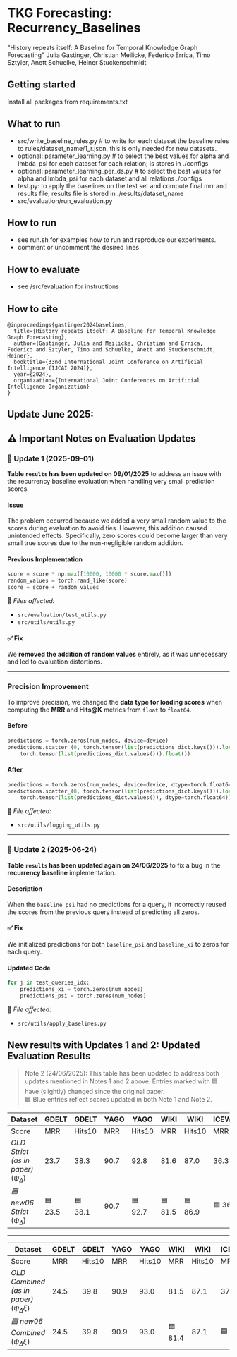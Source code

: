 # TKG Forecasting: Recurrency_Baselines

"History repeats itself: A Baseline for Temporal Knowledge Graph Forecasting" 
Julia Gastinger, Christian Meilicke, Federico Errica, Timo Sztyler, Anett Schuelke, Heiner Stuckenschmidt

## Getting started

Install all packages from requirements.txt

## What to run

* src/write_baseline_rules.py # to write for each dataset the baseline rules to rules/dataset_name/1_r.json. this is only needed for new datasets.
* optional: parameter_learning.py # to select the best values for alpha and lmbda_psi for each dataset for each relation; is stores in ./configs
* optional: parameter_learning_per_ds.py # to select the best values for alpha and lmbda_psi for each dataset and all relations ./configs
* test.py: to apply the baselines on the test set and compute final mrr and results file; results file is stored in ./results/dataset_name
* src/evaluation/run_evaluation.py

## How to run

* see run.sh for examples how to run and reproduce our experiments.
* comment or uncomment the desired lines

## How to evaluate

* see /src/evaluation for instructions

## How to cite

```
@inproceedings{gastinger2024baselines,
  title={History repeats itself: A Baseline for Temporal Knowledge Graph Forecasting},
  author={Gastinger, Julia and Meilicke, Christian and Errica, Federico and Sztyler, Timo and Schuelke, Anett and Stuckenschmidt, Heiner},
  booktitle={33nd International Joint Conference on Artificial Intelligence (IJCAI 2024)},
  year={2024},
  organization={International Joint Conferences on Artificial Intelligence Organization}
}
```

## 


## Update June 2025: 

## ⚠️ Important Notes on Evaluation Updates

### 🔴 Update 1 (2025-09-01)

**Table `results` has been updated on 09/01/2025** to address an issue with the recurrency baseline evaluation when handling very small prediction scores.

#### Issue
The problem occurred because we added a very small random value to the scores during evaluation to avoid ties. However, this addition caused unintended effects. Specifically, zero scores could become larger than very small true scores due to the non-negligible random addition.

#### Previous Implementation
```python
score = score * np.max([10000, 10000 * score.max()])
random_values = torch.rand_like(score)
score = score + random_values  
```

📁 *Files affected:*  
- `src/evaluation/test_utils.py`  
- `src/utils/utils.py`  

#### ✅ Fix
We **removed the addition of random values** entirely, as it was unnecessary and led to evaluation distortions.

---

### Precision Improvement

To improve precision, we changed the **data type for loading scores** when computing the **MRR** and **Hits@K** metrics from `float` to `float64`.

#### Before
```python
predictions = torch.zeros(num_nodes, device=device)
predictions.scatter_(0, torch.tensor(list(predictions_dict.keys())).long(), 
    torch.tensor(list(predictions_dict.values())).float())
```

#### After
```python
predictions = torch.zeros(num_nodes, device=device, dtype=torch.float64)
predictions.scatter_(0, torch.tensor(list(predictions_dict.keys())).long(), 
    torch.tensor(list(predictions_dict.values()), dtype=torch.float64))
```

📁 *File affected:*  
- `src/utils/logging_utils.py`

---

### 🔵 Update 2 (2025-06-24)

**Table `results` has been updated again on 24/06/2025** to fix a bug in the **recurrency baseline** implementation.

#### Description
When the `baseline_psi` had no predictions for a query, it incorrectly reused the scores from the previous query instead of predicting all zeros.

#### ✅ Fix
We initialized predictions for both `baseline_psi` and `baseline_xi` to zeros for each query.

#### Updated Code
```python
for j in test_queries_idx:       
    predictions_xi = torch.zeros(num_nodes) 
    predictions_psi = torch.zeros(num_nodes)
```

📁 *File affected:*  
- `src/utils/apply_baselines.py`


## New results with Updates 1 and 2: Updated Evaluation Results

>  Note 2 (24/06/2025):  This table has been updated to address both updates mentioned in Notes 1 and 2 above. Entries marked with 🟦 have (slightly) changed since the original paper.  
> 🟦 Blue entries reflect scores updated in both Note 1 and Note 2.

| Dataset                              | GDELT | GDELT   | YAGO   | YAGO   | WIKI   | WIKI   | ICEWS14   | ICEWS14   | ICEWS18   | ICEWS18  |
|-------------------------------------------|--------|--------|--------|--------|--------|--------|--------|--------|--------|--------|
| Score                                  | MRR   | Hits10   | MRR   | Hits10      | MRR   | Hits10      | MRR   | Hits10      | MRR   | Hits10    |
| *OLD Strict (as in paper)* ($\psi_\Delta$)       | 23.7 | 38.3 | 90.7 | 92.8   | 81.6   | 87.0   | 36.3   | 48.4   | 27.8   | 41.4   |
| *🟦 new06 Strict* ($\psi_\Delta$)               | 🟦 23.5 | 🟦 38.1 | 90.7 | 🟦 92.7 | 🟦 81.5 | 🟦 86.9 | 🟦 36.0 | 🟦 47.9 | 🟦 27.3 | 🟦 40.7 |

---
| Dataset                              | GDELT | GDELT   | YAGO   | YAGO   | WIKI   | WIKI   | ICEWS14   | ICEWS14   | ICEWS18   | ICEWS18  |
|-------------------------------------------|--------|--------|--------|--------|--------|--------|--------|--------|--------|--------|
| Score                                  | MRR   | Hits10   | MRR   | Hits10      | MRR   | Hits10      | MRR   | Hits10      | MRR   | Hits10    |
| *OLD Combined (as in paper)* ($\psi_\Delta\xi$)              | 24.5 | 39.8 | 90.9 | 93.0 | 81.5   | 87.1 | 37.2   | 51.8   | 28.7   | 43.7   |
| *🟦 new06 Combined* ($\psi_\Delta\xi$)         | 24.5 | 39.8 | 90.9 | 93.0 | 🟦 81.4 | 87.1 | 🟦 37.4 | 🟦 51.5 | 28.7   | 43.6 |


